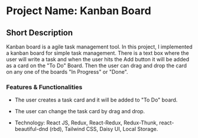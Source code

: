 # Project Name: Kanban Board

## Short Description

Kanban board is a agile task management tool. In this project, I implemented a kanban board for simple task management. There is a text box where the user will write a task and when the user hits the Add button it will be added as a card on the "To Do" Board. Then the user can drag and drop the card on any one of the boards "In Progress" or "Done".

### Features & Functionalities

- The user creates a task card and it will be added to "To Do" board.

- The user can change the task card by drag and drop.

- Technology: React JS, Redux, React-Redux, Redux-Thunk, react-beautiful-dnd (rbd), Tailwind CSS, Daisy UI, Local Storage.
